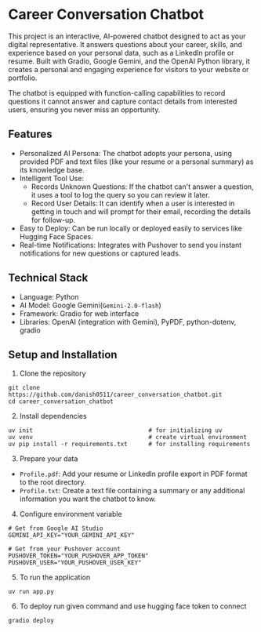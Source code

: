 # Career Conversation Chatbot

This project is an interactive, AI-powered chatbot designed to act as your digital representative. It answers questions about your career, skills, and experience based on your personal data, such as a LinkedIn profile or resume. Built with Gradio, Google Gemini, and the OpenAI Python library, it creates a personal and engaging experience for visitors to your website or portfolio.

The chatbot is equipped with function-calling capabilities to record questions it cannot answer and capture contact details from interested users, ensuring you never miss an opportunity.

## Features

* Personalized AI Persona: The chatbot adopts your persona, using provided PDF and text files (like your resume or a personal summary) as its knowledge base.
* Intelligent Tool Use:
    * Records Unknown Questions: If the chatbot can't answer a question, it uses a tool to log the query so you can review it later.
    * Record User Details: It can identify when a user is interested in getting in touch and will prompt for their email, recording the details for follow-up.
* Easy to Deploy: Can be run locally or deployed easily to services like Hugging Face Spaces.
* Real-time Notifications: Integrates with Pushover to send you instant notifications for new questions or captured leads.

## Technical Stack

* Language: Python
* AI Model: Google Gemini(`Gemini-2.0-flash`)
* Framework: Gradio for web interface
* Libraries: OpenAI (integration with Gemini), PyPDF, python-dotenv, gradio

## Setup and Installation

1. Clone the repository
```
git clone https://github.com/danish0511/career_conversation_chatbot.git
cd career_conversation_chatbot
```

2. Install dependencies
```
uv init                                 # for initializing uv
uv venv                                 # create virtual environment
uv pip install -r requirements.txt      # for installing requirements
```

3. Prepare your data
* `Profile.pdf`: Add your resume or LinkedIn profile export in PDF format to the root directory.
* `Profile.txt`: Create a text file containing a summary or any additional information you want the chatbot to know.

4. Configure environment variable
```
# Get from Google AI Studio
GEMINI_API_KEY="YOUR_GEMINI_API_KEY"

# Get from your Pushover account
PUSHOVER_TOKEN="YOUR_PUSHOVER_APP_TOKEN"
PUSHOVER_USER="YOUR_PUSHOVER_USER_KEY"
```

5. To run the application
```
uv run app.py
```

6. To deploy run given command and use hugging face token to connect
```
gradio deploy
```
